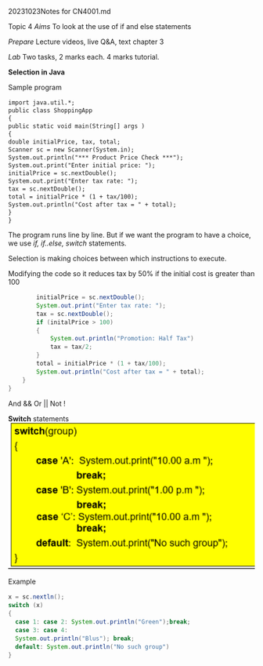 20231023Notes for CN4001.md

Topic 4
*Aims*
To look at the use of if and else statements

*Prepare*
Lecture videos, live Q&A, text chapter 3

*Lab*
Two tasks, 2 marks each. 4 marks tutorial.


**Selection in Java**

Sample program

```
import java.util.*; 
public class ShoppingApp
{
public static void main(String[] args ) 
{
double initialPrice, tax, total;
Scanner sc = new Scanner(System.in);
System.out.println("*** Product Price Check ***");
System.out.print("Enter initial price: "); 
initialPrice = sc.nextDouble(); 
System.out.print("Enter tax rate: "); 
tax = sc.nextDouble(); 
total = initialPrice * (1 + tax/100); 
System.out.println("Cost after tax = " + total); 
}
}
```
The program runs line by line. But if we want the program to have a choice, we use *if, if..else, switch* statements.

Selection is making choices between which instructions to execute.

Modifying the code so it reduces tax by 50% if the initial cost is greater than 100

```java
	    initialPrice = sc.nextDouble(); 		
        System.out.print("Enter tax rate: "); 
	    tax = sc.nextDouble();
	    if (initalPrice > 100)
	    {
	        System.out.println("Promotion: Half Tax")
	        tax = tax/2;
	    }
        total = initialPrice * (1 + tax/100); 
	    System.out.println("Cost after tax = " + total);
    }
}
```

And &&
Or ||
Not !

**Switch** statements
![Screenshot_2023_1023_134556](Screenshot_2023_1023_134556.png)

Example

```java
x = sc.nextln();
switch (x)
{
  case 1: case 2: System.out.println("Green");break;
  case 3: case 4:
  System.out.println("Blus"); break;
  default: System.out.println("No such group")
}
```

